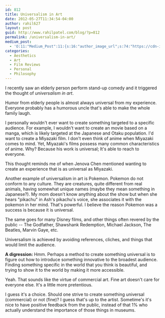 ```yaml
---
id: 812
title: Universalism in Art
date: 2012-05-27T11:34:54-04:00
author: rahil627
layout: post
guid: http://www.rahilpatel.com/blog/?p=812
permalink: /universalism-in-art/
medium_post:
  - 'O:11:"Medium_Post":11:{s:16:"author_image_url";s:74:"https://cdn-images-1.medium.com/fit/c/200/200/1*dmbNkD5D-u45r44go_cf0g.png";s:10:"author_url";s:28:"https://medium.com/@rahil627";s:11:"byline_name";N;s:12:"byline_email";N;s:10:"cross_link";s:2:"no";s:2:"id";s:12:"4a6723673015";s:21:"follower_notification";s:3:"yes";s:7:"license";s:19:"all-rights-reserved";s:14:"publication_id";s:2:"-1";s:6:"status";s:6:"public";s:3:"url";s:61:"https://medium.com/@rahil627/universalism-in-art-4a6723673015";}'
categories:
  - Aesthetics
  - Art
  - Film Reviews
  - Personal
  - Philosophy
---
```

I recently saw an elderly person perform stand-up comedy and it triggered the thought of <em>universalism in art</em>.

Humor from elderly people is almost always universal from my experience. Everyone probably has a humorous uncle that's able to make the whole family laugh.

I personally wouldn't ever want to create something targeted to a specific audience. For example, I wouldn't want to create an movie based on a manga, which is likely targeted at the Japanese and Otaku population. I'd want to create a Miyazaki film. I don't even think of anime when Miyazaki comes to mind. Yet, Miyazaki's films possess many common characteristics of anime. Why? Because his work is universal; It's able to reach to everyone.

This thought reminds me of when Jenova Chen mentioned wanting to create an experience that is as universal as Miyazaki.

Another example of universalism in art is Pokemon. Pokemon do not conform to any culture. They are creatures, quite different from real animals, having somewhat unique names (maybe they mean something in Japanese?). My mom doesn't know anything about the show but when she hears "pikachu" in Ash's pikachu's voice, she associates it with the pokemon in her mind. That's powerful. I believe the reason Pokemon was a success is because it is universal.

The same goes for many Disney films, and other things often revered by the public -- The Godfather, Shawshank Redemption, Michael Jackson, The Beatles, Marvin Gaye, etc.

Universalism is achieved by avoiding references, cliches, and things that would limit the audience.

<strong>A digression:</strong>
Hmm. Perhaps a method to create something universal is to figure out how to introduce something innovative to the broadest audience. Finding something specific in the world that you think is beautiful, and trying to show it to the world by making it more accessible.

Yeah. That sounds like the virtue of commercial art. Fine art doesn't care for everyone else. It's a little more pretentious.

I guess it's a choice. Should one strive to create something universal (commercial) or not (fine)? I guess that's up to the artist. Sometime's it's nice to have positive feedback from the public, instead of that 1% who actually understand the importance of those things in museums.